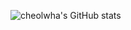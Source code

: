 
![cheolwha's GitHub stats](https://github-readme-stats.vercel.app/api?username=cjfghk5697&show_icons=true&theme=tokyonight)

